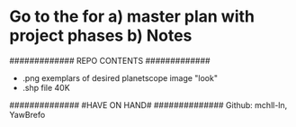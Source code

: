 # Go to the <Wiki> for a) master plan with project phases b) Notes

#############
REPO CONTENTS
#############
- .png exemplars of desired planetscope image "look"
- .shp file 40K 

##############
#HAVE ON HAND#
##############
Github: mchll-ln, YawBrefo
